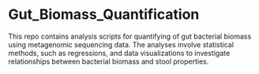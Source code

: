 # Gut_Biomass_Quantification
This repo contains analysis scripts for quantifying of gut bacterial biomass using metagenomic sequencing data. The analyses involve statistical methods, such as regressions, and data visualizations to investigate relationships between bacterial biomass and stool properties.
